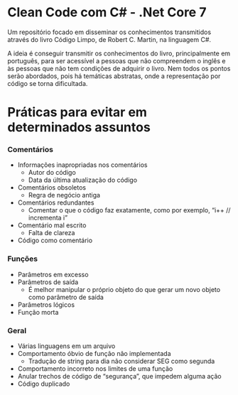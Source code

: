 # Clean Code com C# - .Net Core 7
Um repositório focado em disseminar os conhecimentos transmitidos através do livro Código Limpo, de Robert C. Martin, na linguagem C#.

A ideia é conseguir transmitir os conhecimentos do livro, principalmente em português, para ser acessível a pessoas que não compreendem o inglês e às pessoas que não tem condições de adquirir o livro. Nem todos os pontos serão abordados, pois há temáticas abstratas, onde a representação por código se torna dificultada.

# Práticas para evitar em determinados assuntos

### Comentários

- Informações inapropriadas nos comentários
    - Autor do código
    - Data da última atualização do código
- Comentários obsoletos
    - Regra de negócio antiga
- Comentários redundantes
    - Comentar o que o código faz exatamente, como por exemplo, “i++ // incrementa i”
- Comentário mal escrito
    - Falta de clareza
- Código como comentário

### Funções

- Parâmetros em excesso
- Parâmetros de saída
    - É melhor manipular o próprio objeto do que gerar um novo objeto como parâmetro de saída
- Parâmetros lógicos
- Função morta

### Geral

- Várias linguagens em um arquivo
- Comportamento óbvio de função não implementada
    - Tradução de string para dia não considerar SEG como segunda
- Comportamento incorreto nos limites de uma função
- Anular trechos de código de “segurança”, que impedem alguma ação
- Código duplicado
